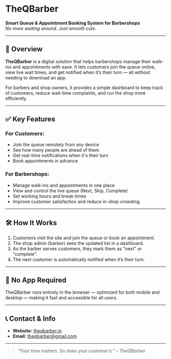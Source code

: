 # TheQBarber

**Smart Queue & Appointment Booking System for Barbershops**  
_No more waiting around. Just smooth cuts._

---

## 📌 Overview

**TheQBarber** is a digital solution that helps barbershops manage their walk-ins and appointments with ease. It lets customers join the queue online, view live wait times, and get notified when it’s their turn — all without needing to download an app.

For barbers and shop owners, it provides a simple dashboard to keep track of customers, reduce wait-time complaints, and run the shop more efficiently.

---

## ✅ Key Features

### For Customers:

- Join the queue remotely from any device
- See how many people are ahead of them
- Get real-time notifications when it's their turn
- Book appointments in advance

### For Barbershops:

- Manage walk-ins and appointments in one place
- View and control the live queue (Next, Skip, Complete)
- Set working hours and break times
- Improve customer satisfaction and reduce in-shop crowding

---

## 🛠️ How It Works

1. Customers visit the site and join the queue or book an appointment.
2. The shop admin (barber) sees the updated list in a dashboard.
3. As the barber serves customers, they mark them as "next" or "complete".
4. The next customer is automatically notified when it’s their turn.

---

## 📲 No App Required

TheQBarber runs entirely in the browser — optimized for both mobile and desktop — making it fast and accessible for all users.

---

## 📞 Contact & Info

- **Website:** [theqbarber.in](https://theqbarber.in)
- **Email:** theqbarber@gmail.com

---

> “Your time matters. So does your customer’s.” – _TheQBarber_
